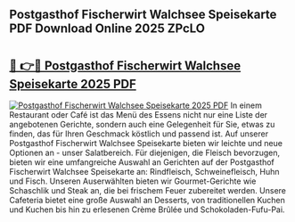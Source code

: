 ## Postgasthof Fischerwirt Walchsee Speisekarte PDF Download Online 2025 ZPcLO

# <h2><a href="http://gccdez.nevu.top/?p=Postgasthof+Fischerwirt+Walchsee+Speisekarte">🔗 👉🔴 Postgasthof Fischerwirt Walchsee Speisekarte 2025 PDF</a></h2>

[![Postgasthof Fischerwirt Walchsee Speisekarte 2025 PDF](https://i.imgur.com/dBaPXMq.png)](http://gccdez.nevu.top/?p=Postgasthof+Fischerwirt+Walchsee+Speisekarte)
In einem Restaurant oder Café ist das Menü des Essens nicht nur eine Liste der angebotenen Gerichte, sondern auch eine Gelegenheit für Sie, etwas zu finden, das für Ihren Geschmack köstlich und passend ist. Auf unserer Postgasthof Fischerwirt Walchsee Speisekarte bieten wir leichte und neue Optionen an - unser Salatbereich. Für diejenigen, die Fleisch bevorzugen, bieten wir eine umfangreiche Auswahl an Gerichten auf der Postgasthof Fischerwirt Walchsee Speisekarte an: Rindfleisch, Schweinefleisch, Huhn und Fisch. Unseren Auserwählten bieten wir Gourmet-Gerichte wie Schaschlik und Steak an, die bei frischem Feuer zubereitet werden. Unsere Cafeteria bietet eine große Auswahl an Desserts, von traditionellen Kuchen und Kuchen bis hin zu erlesenen Crème Brûlée und Schokoladen-Fufu-Pai.
